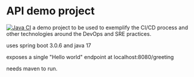 API demo project
=================
[![Java CI](https://github.com/andreamg93/apiDemo/actions/workflows/apiDemo-build.yaml/badge.svg)](https://github.com/andreamg93/apiDemo/actions/workflows/apiDemo-build.yaml)
a demo project to be used to exemplify 
the CI/CD process and other technologies 
around the DevOps and SRE practices.


uses spring boot 3.0.6 and java 17

exposes a single "Hello world" endpoint
at localhost:8080/greeting

needs maven to run.